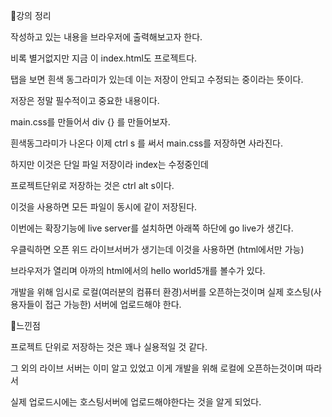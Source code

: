 📌강의 정리

작성하고 있는 내용을 브라우저에 출력해보고자 한다.

비록 별거없지만 지금 이 index.html도 프로젝트다.

탭을 보면 흰색 동그라미가 있는데 이는 저장이 안되고 수정되는 중이라는 뜻이다.

저장은 정말 필수적이고 중요한 내용이다.

main.css를 만들어서 div {} 를 만들어보자.

흰색동그라미가 나온다 이제 ctrl s 를 써서 main.css를 저장하면 사라진다. 

하지만 이것은 단일 파일 저장이라 index는 수정중인데

프로젝트단위로 저장하는 것은 ctrl alt s이다. 

이것을 사용하면 모든 파일이 동시에 같이 저장된다.

이번에는 확장기능에 live server를 설치하면 아래쪽 하단에 go live가 생긴다.

우클릭하면 오픈 위드 라이브서버가 생기는데 이것을 사용하면 (html에서만 가능)

브라우저가 열리며 아까의 html에서의 hello world5개를 볼수가 있다.

개발을 위해 임시로 로컬(여러분의 컴퓨터 환경)서버를 오픈하는것이며 실제 호스팅(사용자들이 접근 가능한) 서버에 업로드해야 한다.

📌느낀점

프로젝트 단위로 저장하는 것은 꽤나 실용적일 것 같다. 

그 외의 라이브 서버는 이미 알고 있었고 이게 개발을 위해 로컬에 오픈하는것이며 따라서

실제 업로드시에는 호스팅서버에 업로드해야한다는 것을 알게 되었다.
